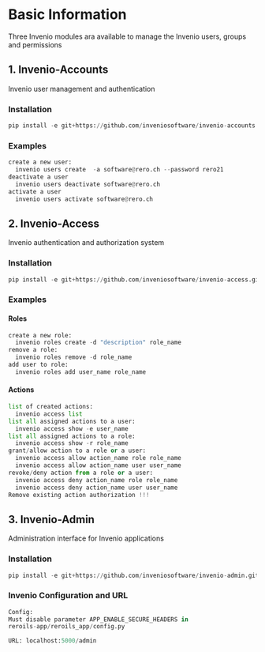 # Basic Information

Three Invenio modules ara available to manage the Invenio users, groups and permissions

## 1. Invenio-Accounts

Invenio user management and authentication

### Installation

```python
pip install -e git+https://github.com/inveniosoftware/invenio-accounts.git#egg=invenio-accounts
```

### Examples

```python
create a new user: 
  invenio users create  -a software@rero.ch --password rero21
deactivate a user
  invenio users deactivate software@rero.ch
activate a user
  invenio users activate software@rero.ch

```

## 2. Invenio-Access

Invenio authentication and authorization system

### Installation

```python
pip install -e git+https://github.com/inveniosoftware/invenio-access.git#egg=invenio-access
```

### Examples

#### Roles

```python
create a new role: 
  invenio roles create -d "description" role_name
remove a role: 
  invenio roles remove -d role_name
add user to role: 
  invenio roles add user_name role_name

```

#### Actions

```python
list of created actions: 
  invenio access list
list all assigned actions to a user: 
  invenio access show -e user_name
list all assigned actions to a role: 
  invenio access show -r role_name
grant/allow action to a role or a user: 
  invenio access allow action_name role role_name
  invenio access allow action_name user user_name
revoke/deny action from a role or a user: 
  invenio access deny action_name role role_name
  invenio access deny action_name user user_name
Remove existing action authorization !!!
```

## 3. Invenio-Admin

Administration interface for Invenio applications

### Installation

```python
pip install -e git+https://github.com/inveniosoftware/invenio-admin.git#egg=invenio-admin
```

### Invenio Configuration and URL

```python
Config: 
Must disable parameter APP_ENABLE_SECURE_HEADERS in 
reroils-app/reroils_app/config.py

URL: localhost:5000/admin
```
